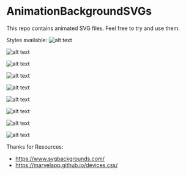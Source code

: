 # AnimationBackgroundSVGs

This repo contains animated SVG files.
Feel free to try and use them.




Styles available: 
![alt text](https://github.com/irimiaionut/AnimationBackgroundSVGs/blob/master/resources/Abstract-Envelope.svg)

![alt text](https://github.com/irimiaionut/AnimationBackgroundSVGs/blob/master/resources/Bullseye-Gradient.svg)

![alt text](https://github.com/irimiaionut/AnimationBackgroundSVGs/blob/master/resources/Diamond-Sunset.svg)

![alt text](https://github.com/irimiaionut/AnimationBackgroundSVGs/blob/master/resources/Endless-Constellation.svg)

![alt text](https://github.com/irimiaionut/AnimationBackgroundSVGs/blob/master/resources/Protruding-Squares.svg)

![alt text](https://github.com/irimiaionut/AnimationBackgroundSVGs/blob/master/resources/Radiant-Gradient.svg)

![alt text](https://github.com/irimiaionut/AnimationBackgroundSVGs/blob/master/resources/Subtle-Prism.svg)

![alt text](https://github.com/irimiaionut/AnimationBackgroundSVGs/blob/master/resources/Wavey-Fingerprint.svg)

![alt text](https://github.com/irimiaionut/AnimationBackgroundSVGs/blob/master/resources/Wintery-Sunburst.svg)



Thanks for Resources:
- https://www.svgbackgrounds.com/
- https://marvelapp.github.io/devices.css/
